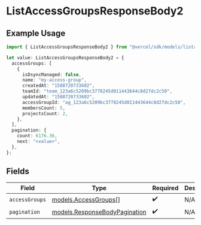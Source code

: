 # ListAccessGroupsResponseBody2

## Example Usage

```typescript
import { ListAccessGroupsResponseBody2 } from "@vercel/sdk/models/listaccessgroupsop.js";

let value: ListAccessGroupsResponseBody2 = {
  accessGroups: [
    {
      isDsyncManaged: false,
      name: "my-access-group",
      createdAt: "1588720733602",
      teamId: "team_123a6c5209bc3778245d011443644c8d27dc2c50",
      updatedAt: "1588720733602",
      accessGroupId: "ag_123a6c5209bc3778245d011443644c8d27dc2c50",
      membersCount: 5,
      projectsCount: 2,
    },
  ],
  pagination: {
    count: 6176.36,
    next: "<value>",
  },
};
```

## Fields

| Field                                                                | Type                                                                 | Required                                                             | Description                                                          |
| -------------------------------------------------------------------- | -------------------------------------------------------------------- | -------------------------------------------------------------------- | -------------------------------------------------------------------- |
| `accessGroups`                                                       | [models.AccessGroups](../models/accessgroups.md)[]                   | :heavy_check_mark:                                                   | N/A                                                                  |
| `pagination`                                                         | [models.ResponseBodyPagination](../models/responsebodypagination.md) | :heavy_check_mark:                                                   | N/A                                                                  |